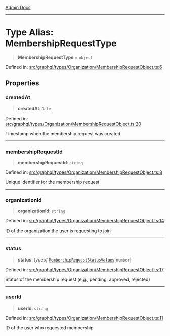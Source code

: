[Admin Docs](/)

***

# Type Alias: MembershipRequestType

> **MembershipRequestType** = `object`

Defined in: [src/graphql/types/Organization/MembershipRequestObject.ts:6](https://github.com/Sourya07/talawa-api/blob/aac5f782223414da32542752c1be099f0b872196/src/graphql/types/Organization/MembershipRequestObject.ts#L6)

## Properties

### createdAt

> **createdAt**: `Date`

Defined in: [src/graphql/types/Organization/MembershipRequestObject.ts:20](https://github.com/Sourya07/talawa-api/blob/aac5f782223414da32542752c1be099f0b872196/src/graphql/types/Organization/MembershipRequestObject.ts#L20)

Timestamp when the membership request was created

***

### membershipRequestId

> **membershipRequestId**: `string`

Defined in: [src/graphql/types/Organization/MembershipRequestObject.ts:8](https://github.com/Sourya07/talawa-api/blob/aac5f782223414da32542752c1be099f0b872196/src/graphql/types/Organization/MembershipRequestObject.ts#L8)

Unique identifier for the membership request

***

### organizationId

> **organizationId**: `string`

Defined in: [src/graphql/types/Organization/MembershipRequestObject.ts:14](https://github.com/Sourya07/talawa-api/blob/aac5f782223414da32542752c1be099f0b872196/src/graphql/types/Organization/MembershipRequestObject.ts#L14)

ID of the organization the user is requesting to join

***

### status

> **status**: *typeof* [`MembershipRequestStatusValues`](../../../../../drizzle/enums/membershipRequestStatus/variables/MembershipRequestStatusValues.md)\[`number`\]

Defined in: [src/graphql/types/Organization/MembershipRequestObject.ts:17](https://github.com/Sourya07/talawa-api/blob/aac5f782223414da32542752c1be099f0b872196/src/graphql/types/Organization/MembershipRequestObject.ts#L17)

Status of the membership request (e.g., pending, approved, rejected)

***

### userId

> **userId**: `string`

Defined in: [src/graphql/types/Organization/MembershipRequestObject.ts:11](https://github.com/Sourya07/talawa-api/blob/aac5f782223414da32542752c1be099f0b872196/src/graphql/types/Organization/MembershipRequestObject.ts#L11)

ID of the user who requested membership
